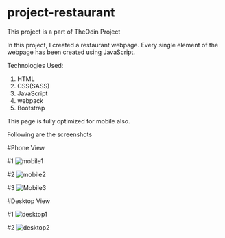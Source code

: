 # project-restaurant
This project is a part of TheOdin Project

In this project, I created a restaurant webpage. Every single element of the webpage has been 
created using JavaScript.

Technologies Used:
1) HTML
2) CSS(SASS)
3) JavaScript
4) webpack
5) Bootstrap

This page is fully optimized for mobile also.

Following are the screenshots

#Phone View

#1
![mobile1](https://user-images.githubusercontent.com/42844733/75048041-e5f14c80-54ed-11ea-801a-ebaa3698dc92.png)

#2
![mobile2](https://user-images.githubusercontent.com/42844733/75048102-fbff0d00-54ed-11ea-80ec-c338d515e85b.png)

#3
![Mobile3](https://user-images.githubusercontent.com/42844733/75048135-0ae5bf80-54ee-11ea-84e5-b37384563529.png)


#Desktop View

#1
![desktop1](https://user-images.githubusercontent.com/42844733/75048185-1df88f80-54ee-11ea-9c00-52ac934a6105.png)

#2
![desktop2](https://user-images.githubusercontent.com/42844733/75048217-2cdf4200-54ee-11ea-9d6f-46885d618f6a.png)

